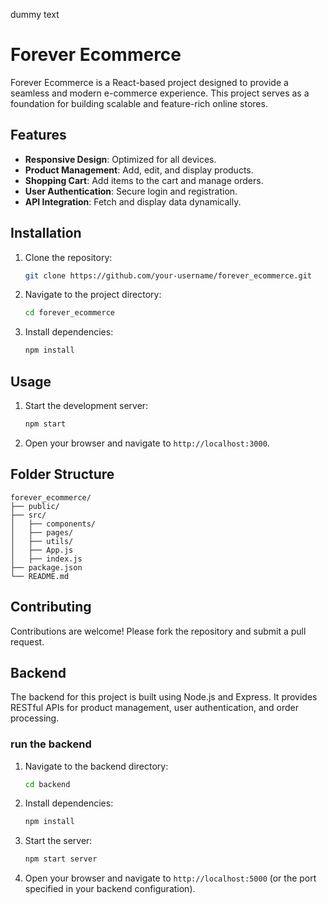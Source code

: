 dummy text

# Forever Ecommerce

Forever Ecommerce is a React-based project designed to provide a seamless and modern e-commerce experience. This project serves as a foundation for building scalable and feature-rich online stores.

## Features

- **Responsive Design**: Optimized for all devices.
- **Product Management**: Add, edit, and display products.
- **Shopping Cart**: Add items to the cart and manage orders.
- **User Authentication**: Secure login and registration.
- **API Integration**: Fetch and display data dynamically.

## Installation

1. Clone the repository:
   ```bash
   git clone https://github.com/your-username/forever_ecommerce.git
   ```
2. Navigate to the project directory:
   ```bash
   cd forever_ecommerce
   ```
3. Install dependencies:
   ```bash
   npm install
   ```

## Usage

1. Start the development server:
   ```bash
   npm start
   ```
2. Open your browser and navigate to `http://localhost:3000`.

## Folder Structure

```
forever_ecommerce/
├── public/
├── src/
│   ├── components/
│   ├── pages/
│   ├── utils/
│   ├── App.js
│   ├── index.js
├── package.json
└── README.md
```

## Contributing

Contributions are welcome! Please fork the repository and submit a pull request.

## Backend

The backend for this project is built using Node.js and Express. It provides RESTful APIs for product management, user authentication, and order processing.

### run the backend

1. Navigate to the backend directory:
   ```bash
   cd backend
   ```
2. Install dependencies:
   ```bash
   npm install
   ```
3. Start the server:
   ```bash
   npm start server
   ```
4. Open your browser and navigate to `http://localhost:5000` (or the port specified in your backend configuration).